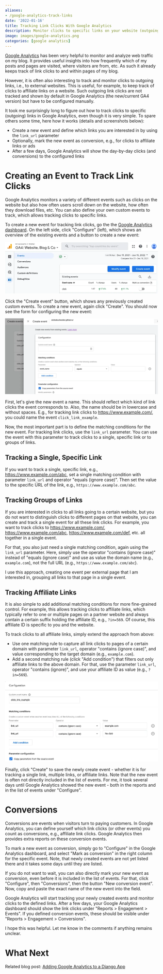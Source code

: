 ```yaml
---
aliases:
- /google-analytics-track-links
date: '2022-01-16'
title: Tracking Link Clicks With Google Analytics
description: Monitor clicks to specific links on your website (outgoing, affiliate, ads, etc.) using Google Analytics GA4.
image: images/google-analytics.png
categories: [google analytics]
---
```


[Google Analytics](https://marketingplatform.google.com/about/analytics/) has been very helpful to monitor and analyze web traffic on my blog. It provides useful insights into how frequently which of my posts and pages are visited, where visitors are from, etc. As such it already keeps track of link clicks to and within pages of my blog.

However, it is often also interesting to track and monitor clicks to outgoing links, i.e., to external websites. This is useful, for example, to keep track of clicks to affiliate links on a website. Such outgoing link clicks are not tracked and shown by default in Google Analytics (the new/current GA4 version) but have to be configured manually.

It took me surprisingly long to figure out how to track clicks to specific (outgoing) links in Google Analytics, even though it is very simple. To spare others some time, here how it works (details and screenshots below):

* Create a new event and define which links you are interested in by using the `link_url` parameter
* Optionally, mark the new event as conversion, e.g., for clicks to affiliate links or ads
* After a few days, Google Analytics will show the day-by-day clicks (and conversions) to the configured links

# Creating an Event to Track Link Clicks

Google Analytics monitors a variety of different events such as clicks on the website but also how often users scroll down on the website, how often they download files, etc. You can also define your own custom events to track, which allows tracking clicks to specific links.

To create a new event for tracking link clicks, go the the [Google Analytics dashboard](https://analytics.google.com/analytics/web/). On the left side, click "Configure" (left), which shows an overview of the existing events and a button to create a new event:

![Overview of Google Analytics events.](images/ga-create-event.webp)

Click the "Create event" button, which shows any previously created custom events. To create a new event, again click "Create". You should now see the form for configuring the new event:

![Configuring a new event on Google Anayltics.](images/ga-config-event.webp)

First, let's give the new event a name. This should reflect which kind of link clicks the event corresponds to. Also, the name should be in lowercase and without spaces. E.g., for tracking link clicks to https://www.example.com/, you could name the event `click_link_example`.  

Now, the most important part is to define the matching conditions for the new event. For tracking link clicks, use the `link_url` parameter. You can use the event with this parameter to track clicks to a single, specific link or to groups of links.

## Tracking a Single, Specific Link

If you want to track a single, specific link, e.g., https://www.example.com/abc, set a single matching condition with parameter `link_url` and operator "equals (ignore case)".  Then set the value to the specific URL of the link, e.g., `https://www.example.com/abc`.

## Tracking Groups of Links

If you are interested in clicks to all links going to a certain website, but you do not want to distinguish clicks to different pages on that website, you can create and track a single event for all these link clicks. For example, you want to track clicks to https://www.example.com/, https://www.example.com/abc, https://www.example.com/def, etc. all together in a single event.

For that, you also just need a single matching condition, again using the `link_url` parameter. Here, simply use the operator "contains (ignore case)" instead of "equals (ignore case)" and use as value the domain name (e.g., `example.com`), not the full URL (e.g., `https://www.example.com/abc`).

I use this approach, creating one event per external page that I am interested in, grouping all links to that page in a single event.

## Tracking Affiliate Links

It is also simple to add additional matching conditions for more fine-grained control. For example, this allows tracking clicks to affiliate links, which typically refer to one or multiple pages on a partner website and always contain a certain suffix holding the affiliate ID, e.g., `?in=569`. Of course, this affiliate ID is specific to you and the website.

To track clicks to all affiliate links, simply extend the approach from above:

* Use one matching rule to capture all link clicks to pages of a certain domain with parameter `link_url`, operator "contains (ignore case)", and value corresponding to the target domain (e.g., `example.com`).
* Add a second matching rule (click "Add condition") that filters out only affiliate links to the above domain. For that, use the parameter `link_url`, operator "contains (ignore)", and use your affiliate ID as value (e.g., `?in=569`).

![Configuration of a new Google Analytics event for tracking link clicks to example.com with an example affiliate ID.](images/ga-config-event-filled.webp)

Finally, click "Create" to save the newly create event - whether it is for tracking a single link, multiple links, or affiliate links. Note that the new event is often not directly included in the list of events. For me, it took several days until Google Analytics showed the new event - both in the reports and in the list of events under "Configure".

# Conversions

Conversions are events when visitors turn to paying customers. In Google Analytics, you can define yourself which link clicks (or other events) you count as conversions, e.g., affiliate link clicks. Google Analytics then provides extra reports on these conversion events.

To mark a new event as conversion, simply go to "Configure" in the Google Analytics dashboard, and select "Mark as conversion" in the right column for the specific event. Note, that newly created events are not yet listed there and it takes some days until they are listed.

If you do not want to wait, you can also directly mark your new event as conversion, even before it is included in the list of events. For that, click "Configure", then "Conversions", then the button "New conversion event". Now, copy and paste the exact name of the new event into the field.

Google Analytics will start tracking your newly created events and monitor clicks to the defined links. After a few days, your Google Analytics dashboard should show the link clicks under "Reports > Engagement > Events". If you defined conversion events, these should be visible under "Reports > Engagement > Conversions".

I hope this was helpful. Let me know in the comments if anything remains unclear.

# What Next

Related blog post: [Adding Google Analytics to a Django App](https://stefanbschneider.github.io/blog/django-google-analytics)
